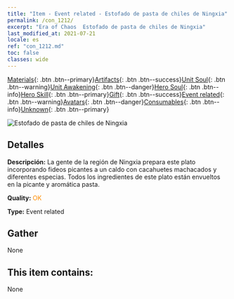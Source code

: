 ```yaml
---
title: "Item - Event related - Estofado de pasta de chiles de Ningxia"
permalink: /con_1212/
excerpt: "Era of Chaos  Estofado de pasta de chiles de Ningxia"
last_modified_at: 2021-07-21
locale: es
ref: "con_1212.md"
toc: false
classes: wide
---
```

 [Materials](/ItemsES/){: .btn .btn--primary}[Artifacts](/ItemsES/Artifacts/){: .btn .btn--success}[Unit Soul](/ItemsES/UnitSoul/){: .btn .btn--warning}[Unit Awakening](/ItemsES/UnitAwakening/){: .btn .btn--danger}[Hero Soul](/ItemsES/HeroSoul/){: .btn .btn--info}[Hero Skill](/ItemsES/HeroSkill/){: .btn .btn--primary}[Gift](/ItemsES/Gift/){: .btn .btn--success}[Event related](/ItemsES/Events/){: .btn .btn--warning}[Avatars](/ItemsES/Avatars/){: .btn .btn--danger}[Consumables](/ItemsES/Consumables/){: .btn .btn--info}[Unknown](/ItemsES/Unknown/){: .btn .btn--primary}

 ![Estofado de pasta de chiles de Ningxia](/images/t/i_81522221.png)

## Detalles
 **Descripción:** La gente de la región de Ningxia prepara este plato incorporando fideos picantes a un caldo con cacahuetes machacados y diferentes especias. Todos los ingredientes de este plato están envueltos en la picante y aromática pasta.

 **Quality:** <span style="color: #FF8C00">OK</span>

 **Type:** Event related

## Gather

  None

## This item contains:

  None


